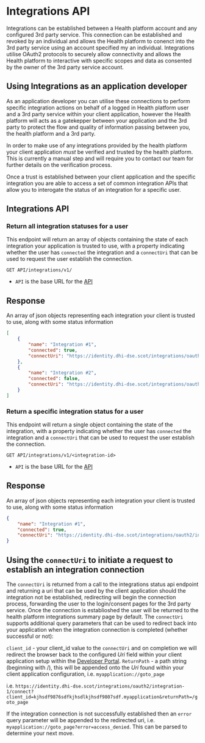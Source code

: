 # Integrations API

Integrations can be established between a Health platform account and any configured 3rd party service.  This connection can be established and revoked by an individual and allows the Health platform to conenct into the 3rd party service using an account specified my an individual.  Integrations utilise OAuth2 protocols to securely allow connectivity and allows the Health platform to interactive with specific scopes and data as consented by the owner of the 3rd party service account.

## Using Integrations as an application developer

As an application developer you can utilise these connections to perform specific integration actions on behalf of a logged in Health platform user and a 3rd party service within your client application, however the Health platform will acts as a gatekepper between your application and the 3rd party to protect the flow and quality of information passing between you, the health platform and a 3rd party.

In order to make use of any integrations provided by the health platform your client application _must_ be verified and trusted by the health platform.  This is currently a manual step and will require you to contact our team for further details on the verification process.

Once a trust is established between your client application and the specific integration you are able to access a set of common integration APIs that allow you to interogate the status of an integration for a specific user.

## Integrations API

### Return all integration statuses for a user

This endpoint will return an array of objects containing the state of each integration your application is trusted to use, with a property indicating whether the user has `connected` the integration and a `connectUri` that can be used to request the user establish the connection.

```
GET API/integrations/v1/
```

* `API` is the base URL for the [API](../../../environment.md)

## Response

An array of json objects representing each integration your client is trusted to use, along with some status information

```json
[
    {
        "name": "Integration #1",
        "connected": true,
        "connectUri": "https://identity.dhi-dse.scot/integrations/oauth2/integration-1/connect"
    },
    {
        "name": "Integration #2",
        "connected": false,
        "connectUri": "https://identity.dhi-dse.scot/integrations/oauth2/integration-2/connect"
    }
]
```

### Return a specific integration status for a user

This endpoint will return a single object containing the state of the integration, with a property indicating whether the user has `connected` the integration and a `connectUri` that can be used to request the user establish the connection.

```
GET API/integrations/v1/<integration-id>
```

* `API` is the base URL for the [API](../../../environment.md)

## Response

An array of json objects representing each integration your client is trusted to use, along with some status information

```json
{
    "name": "Integration #1",
    "connected": true,
    "connectUri": "https://identity.dhi-dse.scot/integrations/oauth2/integration-1/connect"
}
```

## Using the `connectUri` to initiate a request to establish an integration connection

The `connectUri` is returned from a call to the integrations status api endpoint and returning a uri that can be used by the client application should the integration not be established, redirecting will begin the connection process, forwarding the user to the login/consent pages for the 3rd party service.  Once the connection is establioshed the user will be returned to the health platform integrations summary page by default.  The `connectUri` supports additional query parameters that can be used to redirect back into your application when the integration connection is completed (whether successful or not):

`client_id` - your client_id value to the `connectUri` and on completion we will redirect the browser back to the configured _Uri_ field within your client application setup within the [Developer Portal](../../../environment.md).
`ReturnPath` - a path string (beginning with /), this will be appended onto the _Uri_ found within your client application configuration, i.e. `myapplication://goto_page`

i.e. `https://identity.dhi-dse.scot/integrations/oauth2/integration-1/connect?client_id=kjhsdf9876sdfkjhsdlkjhsdf9807sdf.myapplication&returnPath=/goto_page`

If the integration connection is not successfully established then an `error` query parameter will be appended to the redirected uri, i.e. `myapplication://goto_page?error=access_denied`.  This can be parsed to determine your next move.